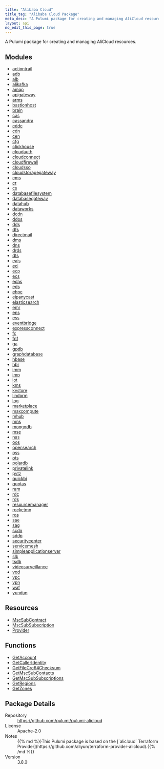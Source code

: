 ```yaml
---
title: "Alibaba Cloud"
title_tag: "Alibaba Cloud Package"
meta_desc: "A Pulumi package for creating and managing AliCloud resources."
layout: api
no_edit_this_page: true
---
```


<!-- WARNING: this file was generated by Pulumi Docs Generator. -->
<!-- Do not edit by hand unless you're certain you know what you are doing! -->

A Pulumi package for creating and managing AliCloud resources.

<h2 id="modules">Modules</h2>
<ul class="api">
    <li><a href="actiontrail/" title="actiontrail"><span class="symbol module"></span>actiontrail</a></li>
    <li><a href="adb/" title="adb"><span class="symbol module"></span>adb</a></li>
    <li><a href="alb/" title="alb"><span class="symbol module"></span>alb</a></li>
    <li><a href="alikafka/" title="alikafka"><span class="symbol module"></span>alikafka</a></li>
    <li><a href="amqp/" title="amqp"><span class="symbol module"></span>amqp</a></li>
    <li><a href="apigateway/" title="apigateway"><span class="symbol module"></span>apigateway</a></li>
    <li><a href="arms/" title="arms"><span class="symbol module"></span>arms</a></li>
    <li><a href="bastionhost/" title="bastionhost"><span class="symbol module"></span>bastionhost</a></li>
    <li><a href="brain/" title="brain"><span class="symbol module"></span>brain</a></li>
    <li><a href="cas/" title="cas"><span class="symbol module"></span>cas</a></li>
    <li><a href="cassandra/" title="cassandra"><span class="symbol module"></span>cassandra</a></li>
    <li><a href="cddc/" title="cddc"><span class="symbol module"></span>cddc</a></li>
    <li><a href="cdn/" title="cdn"><span class="symbol module"></span>cdn</a></li>
    <li><a href="cen/" title="cen"><span class="symbol module"></span>cen</a></li>
    <li><a href="cfg/" title="cfg"><span class="symbol module"></span>cfg</a></li>
    <li><a href="clickhouse/" title="clickhouse"><span class="symbol module"></span>clickhouse</a></li>
    <li><a href="cloudauth/" title="cloudauth"><span class="symbol module"></span>cloudauth</a></li>
    <li><a href="cloudconnect/" title="cloudconnect"><span class="symbol module"></span>cloudconnect</a></li>
    <li><a href="cloudfirewall/" title="cloudfirewall"><span class="symbol module"></span>cloudfirewall</a></li>
    <li><a href="cloudsso/" title="cloudsso"><span class="symbol module"></span>cloudsso</a></li>
    <li><a href="cloudstoragegateway/" title="cloudstoragegateway"><span class="symbol module"></span>cloudstoragegateway</a></li>
    <li><a href="cms/" title="cms"><span class="symbol module"></span>cms</a></li>
    <li><a href="cr/" title="cr"><span class="symbol module"></span>cr</a></li>
    <li><a href="cs/" title="cs"><span class="symbol module"></span>cs</a></li>
    <li><a href="databasefilesystem/" title="databasefilesystem"><span class="symbol module"></span>databasefilesystem</a></li>
    <li><a href="databasegateway/" title="databasegateway"><span class="symbol module"></span>databasegateway</a></li>
    <li><a href="datahub/" title="datahub"><span class="symbol module"></span>datahub</a></li>
    <li><a href="dataworks/" title="dataworks"><span class="symbol module"></span>dataworks</a></li>
    <li><a href="dcdn/" title="dcdn"><span class="symbol module"></span>dcdn</a></li>
    <li><a href="ddos/" title="ddos"><span class="symbol module"></span>ddos</a></li>
    <li><a href="dds/" title="dds"><span class="symbol module"></span>dds</a></li>
    <li><a href="dfs/" title="dfs"><span class="symbol module"></span>dfs</a></li>
    <li><a href="directmail/" title="directmail"><span class="symbol module"></span>directmail</a></li>
    <li><a href="dms/" title="dms"><span class="symbol module"></span>dms</a></li>
    <li><a href="dns/" title="dns"><span class="symbol module"></span>dns</a></li>
    <li><a href="drds/" title="drds"><span class="symbol module"></span>drds</a></li>
    <li><a href="dts/" title="dts"><span class="symbol module"></span>dts</a></li>
    <li><a href="eais/" title="eais"><span class="symbol module"></span>eais</a></li>
    <li><a href="eci/" title="eci"><span class="symbol module"></span>eci</a></li>
    <li><a href="ecp/" title="ecp"><span class="symbol module"></span>ecp</a></li>
    <li><a href="ecs/" title="ecs"><span class="symbol module"></span>ecs</a></li>
    <li><a href="edas/" title="edas"><span class="symbol module"></span>edas</a></li>
    <li><a href="eds/" title="eds"><span class="symbol module"></span>eds</a></li>
    <li><a href="ehpc/" title="ehpc"><span class="symbol module"></span>ehpc</a></li>
    <li><a href="eipanycast/" title="eipanycast"><span class="symbol module"></span>eipanycast</a></li>
    <li><a href="elasticsearch/" title="elasticsearch"><span class="symbol module"></span>elasticsearch</a></li>
    <li><a href="emr/" title="emr"><span class="symbol module"></span>emr</a></li>
    <li><a href="ens/" title="ens"><span class="symbol module"></span>ens</a></li>
    <li><a href="ess/" title="ess"><span class="symbol module"></span>ess</a></li>
    <li><a href="eventbridge/" title="eventbridge"><span class="symbol module"></span>eventbridge</a></li>
    <li><a href="expressconnect/" title="expressconnect"><span class="symbol module"></span>expressconnect</a></li>
    <li><a href="fc/" title="fc"><span class="symbol module"></span>fc</a></li>
    <li><a href="fnf/" title="fnf"><span class="symbol module"></span>fnf</a></li>
    <li><a href="ga/" title="ga"><span class="symbol module"></span>ga</a></li>
    <li><a href="gpdb/" title="gpdb"><span class="symbol module"></span>gpdb</a></li>
    <li><a href="graphdatabase/" title="graphdatabase"><span class="symbol module"></span>graphdatabase</a></li>
    <li><a href="hbase/" title="hbase"><span class="symbol module"></span>hbase</a></li>
    <li><a href="hbr/" title="hbr"><span class="symbol module"></span>hbr</a></li>
    <li><a href="imm/" title="imm"><span class="symbol module"></span>imm</a></li>
    <li><a href="imp/" title="imp"><span class="symbol module"></span>imp</a></li>
    <li><a href="iot/" title="iot"><span class="symbol module"></span>iot</a></li>
    <li><a href="kms/" title="kms"><span class="symbol module"></span>kms</a></li>
    <li><a href="kvstore/" title="kvstore"><span class="symbol module"></span>kvstore</a></li>
    <li><a href="lindorm/" title="lindorm"><span class="symbol module"></span>lindorm</a></li>
    <li><a href="log/" title="log"><span class="symbol module"></span>log</a></li>
    <li><a href="marketplace/" title="marketplace"><span class="symbol module"></span>marketplace</a></li>
    <li><a href="maxcompute/" title="maxcompute"><span class="symbol module"></span>maxcompute</a></li>
    <li><a href="mhub/" title="mhub"><span class="symbol module"></span>mhub</a></li>
    <li><a href="mns/" title="mns"><span class="symbol module"></span>mns</a></li>
    <li><a href="mongodb/" title="mongodb"><span class="symbol module"></span>mongodb</a></li>
    <li><a href="mse/" title="mse"><span class="symbol module"></span>mse</a></li>
    <li><a href="nas/" title="nas"><span class="symbol module"></span>nas</a></li>
    <li><a href="oos/" title="oos"><span class="symbol module"></span>oos</a></li>
    <li><a href="opensearch/" title="opensearch"><span class="symbol module"></span>opensearch</a></li>
    <li><a href="oss/" title="oss"><span class="symbol module"></span>oss</a></li>
    <li><a href="ots/" title="ots"><span class="symbol module"></span>ots</a></li>
    <li><a href="polardb/" title="polardb"><span class="symbol module"></span>polardb</a></li>
    <li><a href="privatelink/" title="privatelink"><span class="symbol module"></span>privatelink</a></li>
    <li><a href="pvtz/" title="pvtz"><span class="symbol module"></span>pvtz</a></li>
    <li><a href="quickbi/" title="quickbi"><span class="symbol module"></span>quickbi</a></li>
    <li><a href="quotas/" title="quotas"><span class="symbol module"></span>quotas</a></li>
    <li><a href="ram/" title="ram"><span class="symbol module"></span>ram</a></li>
    <li><a href="rdc/" title="rdc"><span class="symbol module"></span>rdc</a></li>
    <li><a href="rds/" title="rds"><span class="symbol module"></span>rds</a></li>
    <li><a href="resourcemanager/" title="resourcemanager"><span class="symbol module"></span>resourcemanager</a></li>
    <li><a href="rocketmq/" title="rocketmq"><span class="symbol module"></span>rocketmq</a></li>
    <li><a href="ros/" title="ros"><span class="symbol module"></span>ros</a></li>
    <li><a href="sae/" title="sae"><span class="symbol module"></span>sae</a></li>
    <li><a href="sag/" title="sag"><span class="symbol module"></span>sag</a></li>
    <li><a href="scdn/" title="scdn"><span class="symbol module"></span>scdn</a></li>
    <li><a href="sddp/" title="sddp"><span class="symbol module"></span>sddp</a></li>
    <li><a href="securitycenter/" title="securitycenter"><span class="symbol module"></span>securitycenter</a></li>
    <li><a href="servicemesh/" title="servicemesh"><span class="symbol module"></span>servicemesh</a></li>
    <li><a href="simpleapplicationserver/" title="simpleapplicationserver"><span class="symbol module"></span>simpleapplicationserver</a></li>
    <li><a href="slb/" title="slb"><span class="symbol module"></span>slb</a></li>
    <li><a href="tsdb/" title="tsdb"><span class="symbol module"></span>tsdb</a></li>
    <li><a href="videosurveillance/" title="videosurveillance"><span class="symbol module"></span>videosurveillance</a></li>
    <li><a href="vod/" title="vod"><span class="symbol module"></span>vod</a></li>
    <li><a href="vpc/" title="vpc"><span class="symbol module"></span>vpc</a></li>
    <li><a href="vpn/" title="vpn"><span class="symbol module"></span>vpn</a></li>
    <li><a href="waf/" title="waf"><span class="symbol module"></span>waf</a></li>
    <li><a href="yundun/" title="yundun"><span class="symbol module"></span>yundun</a></li>
</ul>

<h2 id="resources">Resources</h2>
<ul class="api">
    <li><a href="mscsubcontract" title="MscSubContract"><span class="symbol resource"></span>MscSubContract</a></li>
    <li><a href="mscsubsubscription" title="MscSubSubscription"><span class="symbol resource"></span>MscSubSubscription</a></li>
    <li><a href="provider" title="Provider"><span class="symbol resource"></span>Provider</a></li>
</ul>

<h2 id="functions">Functions</h2>
<ul class="api">
    <li><a href="getaccount" title="GetAccount"><span class="symbol function"></span>GetAccount</a></li>
    <li><a href="getcalleridentity" title="GetCallerIdentity"><span class="symbol function"></span>GetCallerIdentity</a></li>
    <li><a href="getfilecrc64checksum" title="GetFileCrc64Checksum"><span class="symbol function"></span>GetFileCrc64Checksum</a></li>
    <li><a href="getmscsubcontacts" title="GetMscSubContacts"><span class="symbol function"></span>GetMscSubContacts</a></li>
    <li><a href="getmscsubsubscriptions" title="GetMscSubSubscriptions"><span class="symbol function"></span>GetMscSubSubscriptions</a></li>
    <li><a href="getregions" title="GetRegions"><span class="symbol function"></span>GetRegions</a></li>
    <li><a href="getzones" title="GetZones"><span class="symbol function"></span>GetZones</a></li>
</ul>

<h2 id="package-details">Package Details</h2>
<dl class="package-details">
	<dt>Repository</dt>
	<dd><a href="https://github.com/pulumi/pulumi-alicloud">https://github.com/pulumi/pulumi-alicloud</a></dd>
	<dt>License</dt>
	<dd>Apache-2.0</dd>
	<dt>Notes</dt>
	<dd>{{% md %}}This Pulumi package is based on the [`alicloud` Terraform Provider](https://github.com/aliyun/terraform-provider-alicloud).{{% /md %}}</dd>
	<dt>Version</dt>
	<dd>3.8.0</dd>
</dl>

